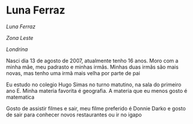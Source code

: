<H1>Luna Ferraz</H1>

<p><em>Luna Ferraz</em></p>
<p><em>Zona Leste</em></p>
<p><em>Londrina</em></p>

<p>Nasci dia 13 de agosto de 2007, atualmente tenho 16 anos.
Moro com a minha mãe, meu padrasto e minhas irmãs.
Minhas duas irmãs são mais novas, mas tenho uma irmã mais velha por parte de pai</p>

<p>Eu estudo no colegio Hugo Simas no turno matutino,
na sala do primeiro ano E. Minha materia favorita é geografia.
 A materia que eu menos gosto é matematica</p>

<P>Gosto de assistir filmes e sair,
meu filme preferido é Donnie Darko e gosto de sair
para conhecer novos restaurantes ou ir no igapo</P>
